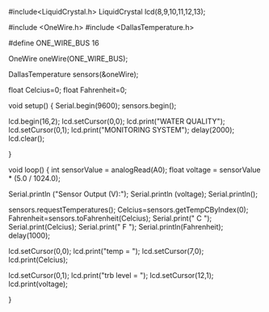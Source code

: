 #include<LiquidCrystal.h>
LiquidCrystal lcd(8,9,10,11,12,13);

#include <OneWire.h>
#include <DallasTemperature.h>

#define ONE_WIRE_BUS 16

OneWire oneWire(ONE_WIRE_BUS);

DallasTemperature sensors(&oneWire);

 float Celcius=0;
 float Fahrenheit=0;


void setup()
{ 
Serial.begin(9600);
  sensors.begin();

 
  
  lcd.begin(16,2);
  lcd.setCursor(0,0);
  lcd.print("WATER QUALITY"); 
  lcd.setCursor(0,1);
  lcd.print("MONITORING SYSTEM");
  delay(2000);
  lcd.clear();

}

void loop()
{
  int sensorValue = analogRead(A0);
  float voltage = sensorValue * (5.0 / 1024.0);
 
  Serial.println ("Sensor Output (V):");
  Serial.println (voltage);
  Serial.println();
  
   sensors.requestTemperatures(); 
  Celcius=sensors.getTempCByIndex(0);
  Fahrenheit=sensors.toFahrenheit(Celcius);
  Serial.print(" C  ");
  Serial.print(Celcius);
  Serial.print(" F  ");
  Serial.println(Fahrenheit);
  delay(1000);
  
  lcd.setCursor(0,0);
lcd.print("temp = ");
  lcd.setCursor(7,0);
lcd.print(Celcius);
  
  lcd.setCursor(0,1);
lcd.print("trb level = ");
  lcd.setCursor(12,1);
lcd.print(voltage);

}
   
